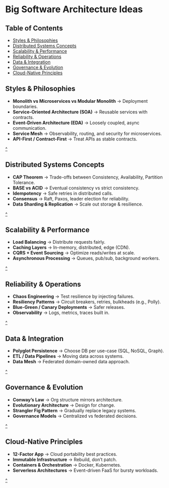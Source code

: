 # Big Software Architecture Ideas

## Table of Contents
- [Styles & Philosophies](#styles--philosophies)
- [Distributed Systems Concepts](#distributed-systems-concepts)
- [Scalability & Performance](#scalability--performance)
- [Reliability & Operations](#reliability--operations)
- [Data & Integration](#data--integration)
- [Governance & Evolution](#governance--evolution)
- [Cloud-Native Principles](#cloud-native-principles)

## Styles & Philosophies
- **Monolith vs Microservices vs Modular Monolith** → Deployment boundaries.  
- **Service-Oriented Architecture (SOA)** → Reusable services with contracts.  
- **Event-Driven Architecture (EDA)** → Loosely coupled, async communication.  
- **Service Mesh** → Observability, routing, and security for microservices.  
- **API-First / Contract-First** → Treat APIs as stable contracts.  

[^](#big-software-architecture-ideas)

## Distributed Systems Concepts
- **CAP Theorem** → Trade-offs between Consistency, Availability, Partition Tolerance.  
- **BASE vs ACID** → Eventual consistency vs strict consistency.  
- **Idempotency** → Safe retries in distributed calls.  
- **Consensus** → Raft, Paxos, leader election for reliability.  
- **Data Sharding & Replication** → Scale out storage & resilience.  

[^](#big-software-architecture-ideas)

## Scalability & Performance
- **Load Balancing** → Distribute requests fairly.  
- **Caching Layers** → In-memory, distributed, edge (CDN).  
- **CQRS + Event Sourcing** → Optimize reads/writes at scale.  
- **Asynchronous Processing** → Queues, pub/sub, background workers.  

[^](#big-software-architecture-ideas)

## Reliability & Operations
- **Chaos Engineering** → Test resilience by injecting failures.  
- **Resiliency Patterns** → Circuit breakers, retries, bulkheads (e.g., Polly).  
- **Blue-Green / Canary Deployments** → Safer releases.  
- **Observability** → Logs, metrics, traces built in.  

[^](#big-software-architecture-ideas)

## Data & Integration
- **Polyglot Persistence** → Choose DB per use-case (SQL, NoSQL, Graph).  
- **ETL / Data Pipelines** → Moving data across systems.  
- **Data Mesh** → Federated domain-owned data approach.  

[^](#big-software-architecture-ideas)

## Governance & Evolution
- **Conway’s Law** → Org structure mirrors architecture.  
- **Evolutionary Architecture** → Design for change.  
- **Strangler Fig Pattern** → Gradually replace legacy systems.  
- **Governance Models** → Centralized vs federated decisions.  

[^](#big-software-architecture-ideas)

## Cloud-Native Principles

- **12-Factor App** → Cloud portability best practices.  
- **Immutable Infrastructure** → Rebuild, don’t patch.  
- **Containers & Orchestration** → Docker, Kubernetes.  
- **Serverless Architectures** → Event-driven FaaS for bursty workloads.  

[^](#big-software-architecture-ideas)
